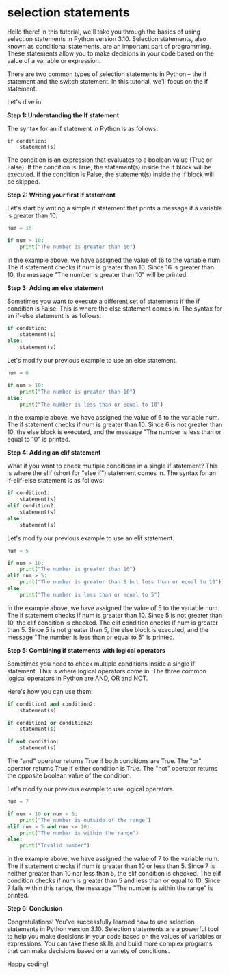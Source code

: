 
selection statements
====================
Hello there! In this tutorial, we'll take you through the basics of using selection statements in Python version 3.10. Selection statements, also known as conditional statements, are an important part of programming. These statements allow you to make decisions in your code based on the value of a variable or expression.

There are two common types of selection statements in Python – the if statement and the switch statement. In this tutorial, we'll focus on the if statement.

Let's dive in!

**Step 1: Understanding the If statement**

The syntax for an if statement in Python is as follows:

```
if condition:
    statement(s)
```

The condition is an expression that evaluates to a boolean value (True or False). If the condition is True, the statement(s) inside the if block will be executed. If the condition is False, the statement(s) inside the if block will be skipped.

**Step 2: Writing your first If statement**

Let's start by writing a simple if statement that prints a message if a variable is greater than 10.

```python
num = 16

if num > 10:
    print("The number is greater than 10")
```

In the example above, we have assigned the value of 16 to the variable num. The if statement checks if num is greater than 10. Since 16 is greater than 10, the message "The number is greater than 10" will be printed.

**Step 3: Adding an else statement**

Sometimes you want to execute a different set of statements if the if condition is False. This is where the else statement comes in. The syntax for an if-else statement is as follows:

```python
if condition:
    statement(s)
else:
    statement(s)
```

Let's modify our previous example to use an else statement.

```python
num = 6

if num > 10:
    print("The number is greater than 10")
else:
    print("The number is less than or equal to 10")
```

In the example above, we have assigned the value of 6 to the variable num. The if statement checks if num is greater than 10. Since 6 is not greater than 10, the else block is executed, and the message "The number is less than or equal to 10" is printed.

**Step 4: Adding an elif statement**

What if you want to check multiple conditions in a single if statement? This is where the elif (short for "else if") statement comes in. The syntax for an if-elif-else statement is as follows:

```python
if condition1:
    statement(s)
elif condition2:
    statement(s)
else:
    statement(s)
```

Let's modify our previous example to use an elif statement.

```python
num = 5

if num > 10:
    print("The number is greater than 10")
elif num > 5:
    print("The number is greater than 5 but less than or equal to 10")
else:
    print("The number is less than or equal to 5")
```

In the example above, we have assigned the value of 5 to the variable num. The if statement checks if num is greater than 10. Since 5 is not greater than 10, the elif condition is checked. The elif condition checks if num is greater than 5. Since 5 is not greater than 5, the else block is executed, and the message "The number is less than or equal to 5" is printed.

**Step 5: Combining if statements with logical operators**

Sometimes you need to check multiple conditions inside a single if statement. This is where logical operators come in. The three common logical operators in Python are AND, OR and NOT.

Here's how you can use them:

```python
if condition1 and condition2:
    statement(s)

if condition1 or condition2:
    statement(s)

if not condition:
    statement(s)
```

The "and" operator returns True if both conditions are True. The "or" operator returns True if either condition is True. The "not" operator returns the opposite boolean value of the condition.

Let's modify our previous example to use logical operators.

```python
num = 7

if num > 10 or num < 5:
    print("The number is outside of the range")
elif num > 5 and num <= 10:
    print("The number is within the range")
else:
    print("Invalid number")
```

In the example above, we have assigned the value of 7 to the variable num. The if statement checks if num is greater than 10 or less than 5. Since 7 is neither greater than 10 nor less than 5, the elif condition is checked. The elif condition checks if num is greater than 5 and less than or equal to 10. Since 7 falls within this range, the message "The number is within the range" is printed.

**Step 6: Conclusion**

Congratulations! You've successfully learned how to use selection statements in Python version 3.10. Selection statements are a powerful tool to help you make decisions in your code based on the values of variables or expressions. You can take these skills and build more complex programs that can make decisions based on a variety of conditions.

Happy coding!